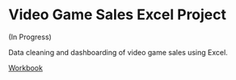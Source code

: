 # Video Game Sales Excel Project

(In Progress)

Data cleaning and dashboarding of video game sales using Excel.

[Workbook](<https://o365coloradoedu-my.sharepoint.com/personal/isje4596_colorado_edu/_layouts/15/Doc.aspx?sourcedoc={778af80c-b1da-412d-a004-9afaced5729d}&action=embedview&AllowTyping=True&ActiveCell='Sheet1'!A1&wdHideGridlines=True&wdHideHeaders=True&wdDownloadButton=True&wdInConfigurator=True&wdInConfigurator=True>)
